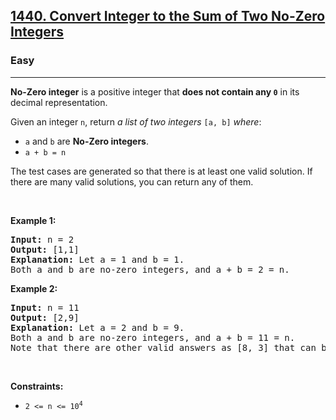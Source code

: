 <h2><a href="https://leetcode.com/problems/convert-integer-to-the-sum-of-two-no-zero-integers/description/?envType=daily-question&envId=2025-09-08">1440. Convert Integer to the Sum of Two No-Zero Integers</a></h2><h3>Easy</h3><hr><p><strong>No-Zero integer</strong> is a positive integer that <strong>does not contain any <code>0</code></strong> in its decimal representation.</p>

<p>Given an integer <code>n</code>, return <em>a list of two integers</em> <code>[a, b]</code> <em>where</em>:</p>

<ul>
	<li><code>a</code> and <code>b</code> are <strong>No-Zero integers</strong>.</li>
	<li><code>a + b = n</code></li>
</ul>

<p>The test cases are generated so that there is at least one valid solution. If there are many valid solutions, you can return any of them.</p>

<p>&nbsp;</p>
<p><strong class="example">Example 1:</strong></p>

<pre>
<strong>Input:</strong> n = 2
<strong>Output:</strong> [1,1]
<strong>Explanation:</strong> Let a = 1 and b = 1.
Both a and b are no-zero integers, and a + b = 2 = n.
</pre>

<p><strong class="example">Example 2:</strong></p>

<pre>
<strong>Input:</strong> n = 11
<strong>Output:</strong> [2,9]
<strong>Explanation:</strong> Let a = 2 and b = 9.
Both a and b are no-zero integers, and a + b = 11 = n.
Note that there are other valid answers as [8, 3] that can be accepted.
</pre>

<p>&nbsp;</p>
<p><strong>Constraints:</strong></p>

<ul>
	<li><code>2 &lt;= n &lt;= 10<sup>4</sup></code></li>
</ul>
